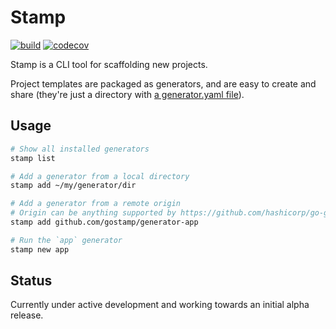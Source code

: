 # Stamp

[![build](https://github.com/twelvelabs/stamp/actions/workflows/build.yml/badge.svg?branch=main)](https://github.com/twelvelabs/stamp/actions/workflows/build.yml)
[![codecov](https://codecov.io/gh/twelvelabs/stamp/branch/main/graph/badge.svg?token=AVI3Z0Y6WE)](https://codecov.io/gh/twelvelabs/stamp)

Stamp is a CLI tool for scaffolding new projects.

Project templates are packaged as generators, and are easy to create and share (they're just a directory with [a generator.yaml file](https://github.com/gostamp/generator-app/blob/main/generator.yaml)).

## Usage

```bash
# Show all installed generators
stamp list

# Add a generator from a local directory
stamp add ~/my/generator/dir

# Add a generator from a remote origin
# Origin can be anything supported by https://github.com/hashicorp/go-getter
stamp add github.com/gostamp/generator-app

# Run the `app` generator
stamp new app
```

## Status

Currently under active development and working towards an initial alpha release.
